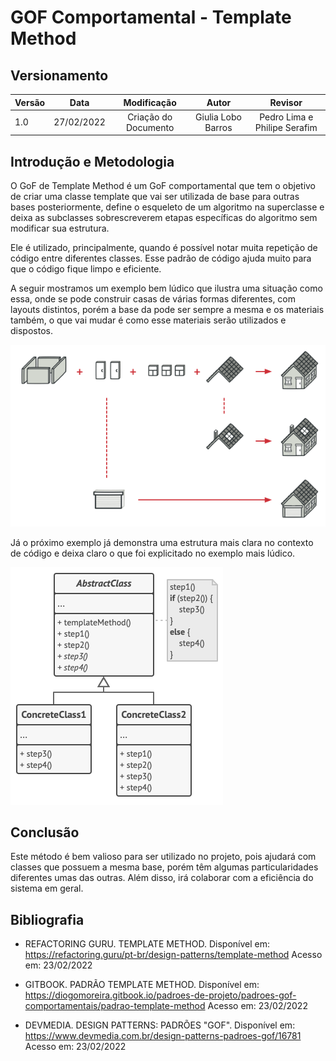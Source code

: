 # GOF Comportamental - Template Method

## Versionamento

| Versão | Data       | Modificação          | Autor                        |Revisor|
| ------ | :--------: | :------------------: | :--------------------------: | :---: |
| 1.0    | 27/02/2022 | Criação do Documento | Giulia Lobo Barros | Pedro Lima e Philipe Serafim |

## Introdução e Metodologia

O GoF de Template Method é um GoF comportamental que tem o objetivo de criar uma classe template que vai ser utilizada de base para outras bases posteriormente, define o esqueleto de um algoritmo na superclasse e deixa as subclasses sobrescreverem etapas específicas do algoritmo sem modificar sua estrutura.

Ele é utilizado, principalmente, quando é possível notar muita repetição de código  entre diferentes classes. Esse padrão de código ajuda muito para que o código fique limpo e eficiente.

A seguir mostramos um exemplo bem lúdico que ilustra uma situação como essa, onde se pode construir casas de várias formas diferentes, com layouts distintos, porém a base da pode ser sempre a mesma e os materiais também, o que vai mudar é como esse materiais serão utilizados e dispostos.

![Explicação Lúdica do Template Method](../../assets/images/template-method01.png)

Já o próximo exemplo já demonstra uma estrutura mais clara no contexto de código e deixa claro o que foi explicitado no exemplo mais lúdico.

![Explicação em código do Template Method](../../assets/images/template-method02.png)

## Conclusão

Este método é bem valioso para ser utilizado no projeto, pois ajudará com classes que possuem a mesma base, porém têm algumas particularidades diferentes umas das outras. Além disso, irá colaborar com a eficiência do sistema em geral.

## Bibliografia

* REFACTORING GURU. TEMPLATE METHOD. Disponível em: https://refactoring.guru/pt-br/design-patterns/template-method Acesso em: 23/02/2022

* GITBOOK. PADRÃO TEMPLATE METHOD. Disponível em: https://diogomoreira.gitbook.io/padroes-de-projeto/padroes-gof-comportamentais/padrao-template-method Acesso em: 23/02/2022

* DEVMEDIA. DESIGN PATTERNS: PADRÕES "GOF". Disponível em: https://www.devmedia.com.br/design-patterns-padroes-gof/16781 Acesso em: 23/02/2022
